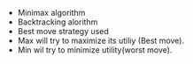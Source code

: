 * Minimax algorithm
* Backtracking alorithm
* Best move strategy used
* Max will try to maximize its utiliy (Best move).
* Min wil try to minimize utility(worst move).

